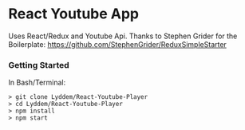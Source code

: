 # React Youtube App

Uses React/Redux and Youtube Api.
Thanks to Stephen Grider for the Boilerplate: https://github.com/StephenGrider/ReduxSimpleStarter
### Getting Started

In Bash/Terminal:
```
> git clone Lyddem/React-Youtube-Player
> cd Lyddem/React-Youtube-Player
> npm install
> npm start
```
